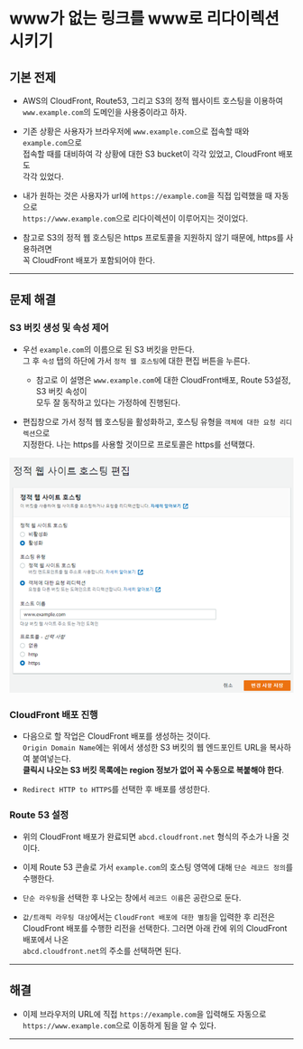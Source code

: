 <h1>www가 없는 링크를 www로 리다이렉션 시키기</h1>

<h2>기본 전제</h2>

* AWS의 CloudFront, Route53, 그리고 S3의 정적 웹사이트 호스팅을 이용하여   
  `www.example.com`의 도메인을 사용중이라고 하자.

* 기존 상황은 사용자가 브라우저에 `www.example.com`으로 접속할 때와 `example.com`으로   
  접속할 때를 대비하여 각 상황에 대한 S3 bucket이 각각 있었고, CloudFront 배포도   
  각각 있었다.

* 내가 원하는 것은 사용자가 url에 `https://example.com`을 직접 입력했을 때 자동으로   
  `https://www.example.com`으로 리다이렉션이 이루어지는 것이었다.

* 참고로 S3의 정적 웹 호스팅은 https 프로토콜을 지원하지 않기 때문에, https를 사용하려면   
  꼭 CloudFront 배포가 포함되어야 한다.
<hr/>

<h2>문제 해결</h2>

<h3>S3 버킷 생성 및 속성 제어</h3>

* 우선 `example.com`의 이름으로 된 S3 버킷을 만든다.   
  그 후 `속성` 탭의 하단에 가서 `정적 웹 호스팅`에 대한 편집 버튼을 누른다.
  * 참고로 이 설명은 `www.example.com`에 대한 CloudFront배포, Route 53설정, S3 버킷 속성이   
    모두 잘 동작하고 있다는 가정하에 진행된다.

* 편집창으로 가서 정적 웹 호스팅을 활성화하고, 호스팅 유형을 `객체에 대한 요청 리디렉션`으로   
  지정한다. 나는 https를 사용할 것이므로 프로토콜은 https를 선택했다.

![](2021-02-02-12-24-16.png)

<h3>CloudFront 배포 진행</h3>

* 다음으로 할 작업은 CloudFront 배포를 생성하는 것이다.   
  `Origin Domain Name`에는 위에서 생성한 S3 버킷의 웹 엔드포인트 URL을 복사하여 붙여넣는다.   
  __클릭시 나오는 S3 버킷 목록에는 region 정보가 없어 꼭 수동으로 복붙해야 한다__.

* `Redirect HTTP to HTTPS`를 선택한 후 배포를 생성한다.

<h3>Route 53 설정</h3>

* 위의 CloudFront 배포가 완료되면 `abcd.cloudfront.net` 형식의 주소가 나올 것이다.
* 이제 Route 53 콘솔로 가서 `example.com`의 호스팅 영역에 대해 `단순 레코드 정의`를 수행한다.

* `단순 라우팅`을 선택한 후 나오는 창에서 `레코드 이름`은 공란으로 둔다.
* `값/트래픽 라우팅 대상`에서는 `CloudFront 배포에 대한 별칭`을 입력한 후 리전은   
  CloudFront 배포를 수행한 리전을 선택한다. 그러면 아래 칸에 위의 CloudFront 배포에서 나온   
  `abcd.cloudfront.net`의 주소를 선택하면 된다.
<hr/>

<h2>해결</h2>

* 이제 브라우저의 URL에 직접 `https://example.com`을 입력해도 자동으로   
  `https://www.example.com`으로 이동하게 됨을 알 수 있다.
<hr/>